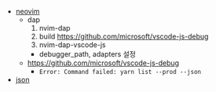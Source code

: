 - [neovim](neovim)
  - dap
    1. nvim-dap
    2. build https://github.com/microsoft/vscode-js-debug
    3. nvim-dap-vscode-js
      - debugger_path, adapters 설정
  + https://github.com/microsoft/vscode-js-debug
    - `Error: Command failed: yarn list --prod --json`
- [json](json)

